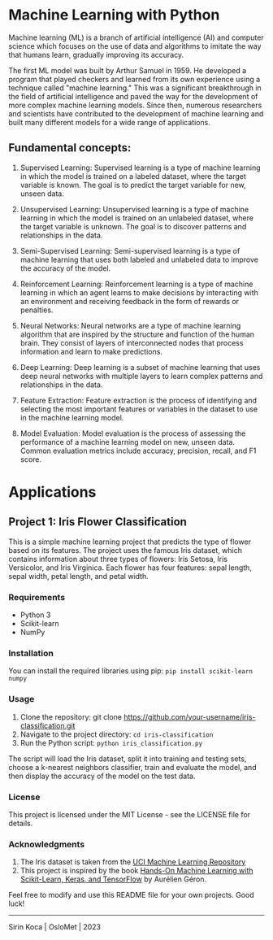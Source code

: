 # Machine Learning with Python

Machine learning (ML) is a branch of artificial intelligence (AI) and computer science which focuses on the use of data and algorithms to imitate the way that humans learn, gradually improving its accuracy.

The first ML model was built by Arthur Samuel in 1959. He developed a program that played checkers and learned from its own experience using a technique called "machine learning." This was a significant breakthrough in the field of artificial intelligence and paved the way for the development of more complex machine learning models. Since then, numerous researchers and scientists have contributed to the development of machine learning and built many different models for a wide range of applications.

## Fundamental concepts:

1. Supervised Learning: Supervised learning is a type of machine learning in which the model is trained on a labeled dataset, where the target variable is known. The goal is to predict the target variable for new, unseen data.

2. Unsupervised Learning: Unsupervised learning is a type of machine learning in which the model is trained on an unlabeled dataset, where the target variable is unknown. The goal is to discover patterns and relationships in the data.

3. Semi-Supervised Learning: Semi-supervised learning is a type of machine learning that uses both labeled and unlabeled data to improve the accuracy of the model.

4. Reinforcement Learning: Reinforcement learning is a type of machine learning in which an agent learns to make decisions by interacting with an environment and receiving feedback in the form of rewards or penalties.

5. Neural Networks: Neural networks are a type of machine learning algorithm that are inspired by the structure and function of the human brain. They consist of layers of interconnected nodes that process information and learn to make predictions.

6. Deep Learning: Deep learning is a subset of machine learning that uses deep neural networks with multiple layers to learn complex patterns and relationships in the data.

7. Feature Extraction: Feature extraction is the process of identifying and selecting the most important features or variables in the dataset to use in the machine learning model.

8. Model Evaluation: Model evaluation is the process of assessing the performance of a machine learning model on new, unseen data. Common evaluation metrics include accuracy, precision, recall, and F1 score.

# Applications

## Project 1: Iris Flower Classification 
This is a simple machine learning project that predicts the type of flower based on its features. The project uses the famous Iris dataset, which contains information about three types of flowers: Iris Setosa, Iris Versicolor, and Iris Virginica. Each flower has four features: sepal length, sepal width, petal length, and petal width.

### Requirements
- Python 3
- Scikit-learn
- NumPy
### Installation
You can install the required libraries using pip: ```pip install scikit-learn numpy```

### Usage
1. Clone the repository: git clone https://github.com/your-username/iris-classification.git
2. Navigate to the project directory: ```cd iris-classification```
3. Run the Python script: ```python iris_classification.py```

The script will load the Iris dataset, split it into training and testing sets, choose a k-nearest neighbors classifier, train and evaluate the model, and then display the accuracy of the model on the test data.

### License
This project is licensed under the MIT License - see the LICENSE file for details.

### Acknowledgments
1. The Iris dataset is taken from the [UCI Machine Learning Repository](https://archive.ics.uci.edu/ml/datasets/iris)
2. This project is inspired by the book [Hands-On Machine Learning with Scikit-Learn, Keras, and TensorFlow](https://www.oreilly.com/library/view/hands-on-machine-learning/9781492032632/) by Aurélien Géron.

Feel free to modify and use this README file for your own projects. Good luck!

---

Sirin Koca | OsloMet | 2023

